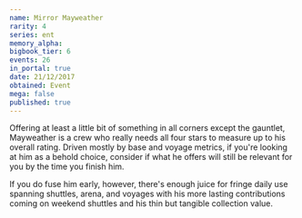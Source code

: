 ```yaml
---
name: Mirror Mayweather
rarity: 4
series: ent
memory_alpha:
bigbook_tier: 6
events: 26
in_portal: true
date: 21/12/2017
obtained: Event
mega: false
published: true
---
```


Offering at least a little bit of something in all corners except the gauntlet, Mayweather is a crew who really needs all four stars to measure up to his overall rating. Driven mostly by base and voyage metrics, if you're looking at him as a behold choice, consider if what he offers will still be relevant for you by the time you finish him.

If you do fuse him early, however, there's enough juice for fringe daily use spanning shuttles, arena, and voyages with his more lasting contributions coming on weekend shuttles and his thin but tangible collection value.
